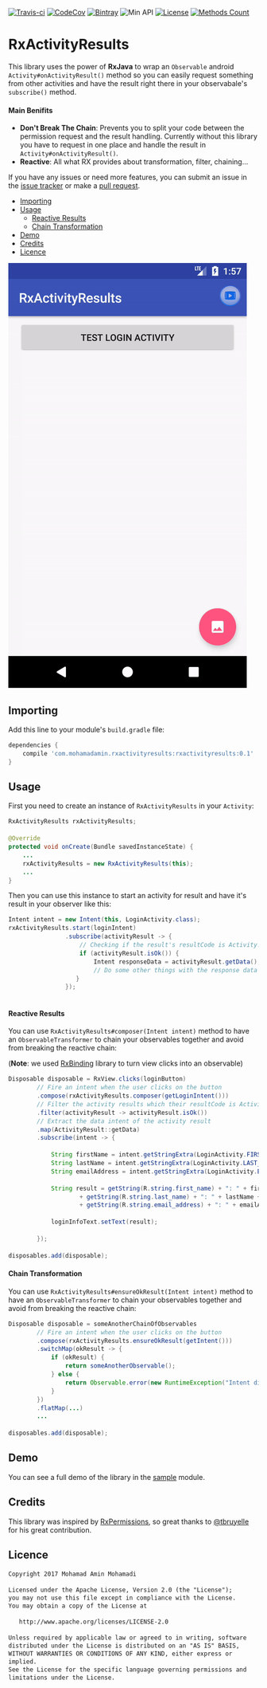 [![Travis-ci](https://api.travis-ci.org/mohamad-amin/RxActivityResults.svg)](https://codecov.io/gh/mohamad-amin/RxActivityResults) 
[![CodeCov](https://codecov.io/gh/mohamad-amin/RxActivityResults/branch/master/graph/badge.svg)](https://codecov.io/gh/mohamad-amin/RxActivityResults)
[![Bintray](https://img.shields.io/bintray/v/mohamad-amin/maven/rxactivityresults.svg?maxAge=2592000)](https://bintray.com/mohamad-amin/maven/rxactivityresults) 
![Min API](https://img.shields.io/badge/API-11+-brightgreen.svg) 
[![License](https://img.shields.io/badge/License-Apache%202.0-brightgreen.svg)](https://opensource.org/licenses/Apache-2.0) 
[![Methods Count](https://img.shields.io/badge/Methods%20count-core:%2066%20%7C%20deps:%2010203-e91e63.svg)](http://www.methodscount.com/?lib=com.mohamadamin.rxactivityresults%3Arxactivityresults%3A0.1)

# RxActivityResults
This library uses the power of **RxJava** to wrap an `Observable` android `Activity#onActivityResult()` method 
so you can easily request something from other activities and have the result right there in your 
observabale's `subscribe()` method.

#### Main Benifits

- **Don't Break The Chain**: Prevents you to split your code between the permission request and the result handling. Currently without this library you have to request in one place and handle the result in `Activity#onActivityResult()`.
- **Reactive**: All what RX provides about transformation, filter, chaining...

If you have any issues or need more features, you can submit an issue in the 
[issue tracker](https://github.com/mohamad-amin/RxActivityResults/issues) or make a 
[pull request](https://github.com/mohamad-amin/RxActivityResults/pulls).

  * [Importing](#importing)
  * [Usage](#usage)
      * [Reactive Results](#reactive-results)
      * [Chain Transformation](#chain-transformation)
  * [Demo](#demo)
  * [Credits](#credits)
  * [Licence](#licence)
  
  
![Demo](https://github.com/mohamad-amin/RxActivityResults/blob/master/art/demo.gif)

## Importing
Add this line to your module's `build.gradle` file:
```groovy
dependencies {
    compile 'com.mohamadamin.rxactivityresults:rxactivityresults:0.1'
}
```

## Usage
First you need to create an instance of `RxActivityResults` in your `Activity`:
```java
RxActivityResults rxActivityResults;

@Override
protected void onCreate(Bundle savedInstanceState) {
    ...
    rxActivityResults = new RxActivityResults(this);
    ...
}
```
Then you can use this instance to start an activity for result and have it's result in your observer like this:
```java
Intent intent = new Intent(this, LoginActivity.class);
rxActivityResults.start(loginIntent)
                .subscribe(activityResult -> {
                    // Checking if the result's resultCode is Activity.RESULT_OK
                    if (activityResult.isOk()) {
                        Intent responseData = activityResult.getData();
                        // Do some other things with the response data
                   }
                });
      
```
#### Reactive Results
You can use `RxActivityResults#composer(Intent intent)` method to have an `ObservableTransformer` to chain your observables together and avoid from breaking the reactive chain:

(**Note**: we used [RxBinding](https://github.com/JakeWharton/RxBinding) library to turn view clicks into an observable)
```java
Disposable disposable = RxView.clicks(loginButton)
        // Fire an intent when the user clicks on the button
        .compose(rxActivityResults.composer(getLoginIntent()))
        // Filter the activity results which their resultCode is Activity.RESULT_OK
        .filter(activityResult -> activityResult.isOk())
        // Extract the data intent of the activity result
        .map(ActivityResult::getData)
        .subscribe(intent -> {

            String firstName = intent.getStringExtra(LoginActivity.FIRST_NAME);
            String lastName = intent.getStringExtra(LoginActivity.LAST_NAME);
            String emailAddress = intent.getStringExtra(LoginActivity.EMAIL_ADDRESS);

            String result = getString(R.string.first_name) + ": " + firstName + "\n"
                    + getString(R.string.last_name) + ": " + lastName + "\n"
                    + getString(R.string.email_address) + ": " + emailAddress + "\n";

            loginInfoText.setText(result);

        });

disposables.add(disposable);
```
#### Chain Transformation
You can use `RxActivityResults#ensureOkResult(Intent intent)` method to have an `ObservableTransformer` to chain your observables together and avoid from breaking the reactive chain:
```java
Disposable disposable = someAnotherChainOfObservables
        // Fire an intent when the user clicks on the button
        .compose(rxActivityResults.ensureOkResult(getIntent()))
        .switchMap(okResult -> {
            if (okResult) {
                return someAnotherObservable();
            } else {
                return Observable.error(new RuntimeException("Intent didn't return RESULT_OK"));
            }
        })
        .flatMap(...)
        ...

disposables.add(disposable);
```
## Demo
You can see a full demo of the library in the [sample](https://github.com/mohamad-amin/RxActivityResults/tree/master/sample) module.

## Credits
This library was inspired by [RxPermissions](https://github.com/tbruyelle/RxPermissions), so great thanks to [@tbruyelle](https://github.com/tbruyelle) for his great contribution.

## Licence
```
Copyright 2017 Mohamad Amin Mohamadi

Licensed under the Apache License, Version 2.0 (the "License");
you may not use this file except in compliance with the License.
You may obtain a copy of the License at

   http://www.apache.org/licenses/LICENSE-2.0

Unless required by applicable law or agreed to in writing, software
distributed under the License is distributed on an "AS IS" BASIS,
WITHOUT WARRANTIES OR CONDITIONS OF ANY KIND, either express or implied.
See the License for the specific language governing permissions and
limitations under the License.
```
